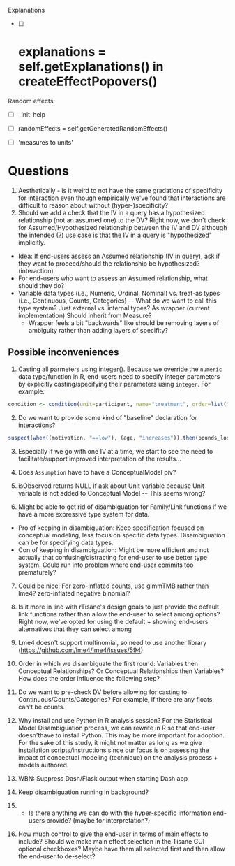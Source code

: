 Explanations 
- [ ] # explanations = self.getExplanations() in createEffectPopovers()

Random effects:
- [ ] _init_help 
- [ ] randomEffects = self.getGeneratedRandomEffects()
- [ ] 'measures to units'


# Questions
1. Aesthetically - is it weird to not have the same gradations of specificity for interaction even though empirically we've found that interactions are difficult to reason about without (hyper-)specificity?
2. Should we add a check that the IV in a query has a hypothesized relationship (not an assumed one) to the DV? Right now, we don't check for Assumed/Hypothesized relationship between the IV and DV although the intended (?) use case is that the IV in a query is "hypothesized" implicitly. 
- Idea: If end-users assess an Assumed relationship (IV in query), ask if they want to proceed/should the relationship be hypothesized?  (interaction)
- For end-users who want to assess an Assumed relationship, what should they do? 
- Variable data types (i.e., Numeric, Ordinal, Nominal) vs. treat-as types (i.e., Continuous, Counts, Categories) -- What do we want to call this type system? Just external vs. internal types? As wrapper (current implementation) Should inherit from Measure?
  - Wrapper feels a bit "backwards" like should be removing layers of ambiguity rather than adding layers of specifity? 

## Possible inconveniences
1. Casting all parmeters using integer().
Because we override the ``numeric`` data type/function in R, end-users need to specify integer parameters by explicitly casting/specifying their parameters using ``integer``. For example: 
```R
condition <- condition(unit=participant, name="treatment", order=list("low","medium", "high"), number_of_instances=integer(1))
```
2. Do we want to provide some kind of "baseline" declaration for interactions? 
```R
suspect(when((motivation, "==low"), (age, "increases")).then(pounds_lost, "baseline"), cm) # Do we want to allow for baseline?
```
3. Especially if we go with one IV at a time, we start to see the need to facilitate/support improved interpretation of the results...

4. Does ``Assumption`` have to have a ConceptualModel piv? 

5. isObserved returns NULL if ask about Unit variable because Unit variable is not added to Conceptual Model -- This seems wrong? 

6. Might be able to get rid of disambiguation for Family/Link functions if we have a more expressive type system for data. 
- Pro of keeping in disambiguation: Keep specification focused on conceptual modeling, less focus on specific data types. Disambiguation can be for specifying data types. <Phased concerns>
- Con of keeping in disambiguation: Might be more efficient and not actually that confusing/distracting for end-user to use better type system. Could run into problem where end-user commits too prematurely? 

7. Could be nice: For zero-inflated counts, use glmmTMB rather than lme4? zero-inflated negative binomial?

8. Is it more in line with rTisane's design goals to just provide the default link functions rather than allow the end-user to select among options? Right now, we've opted for using the default + showing end-users alternatives that they can select among

9. Lme4 doesn't support multinomial, so need to use another library (https://github.com/lme4/lme4/issues/594)

10. Order in which we disambiguate the first round: Variables then Conceptual Relationships? Or Conceptual Relationships then Variables? How does the order influence the following step? 

11. Do we want to pre-check DV before allowing for casting to Continuous/Counts/Categories? For example, if there are any floats, can't be counts. 

12. Why install and use Python in R analysis session? For the Statistical Model Disambiguation process, we can rewrite in R so that end-user doesn'thave to install Python. This may be more important for adoption. For the sake of this study, it might not matter as long as we give installation scripts/instructions since our focus is on assessing the impact of conceptual modeling (technique) on the analysis process + models authored.

13. WBN: Suppress Dash/Flask output when starting Dash app 

14. Keep disambiguation running in background?


15. - Is there anything we can do with the hyper-specific information end-users provide? (maybe for interpretation?)

16. How much control to give the end-user in terms of main effects to include? Should we make main effect selection in the Tisane GUI optional checkboxes? Maybe have them all selected first and then allow the end-user to de-select? 